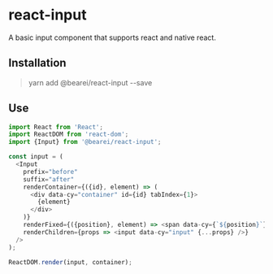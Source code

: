 # react-input

A basic input component that supports react and native react.

## Installation

> yarn add @bearei/react-input --save

## Use

```typescript
import React from 'React';
import ReactDOM from 'react-dom';
import {Input} from '@bearei/react-input';

const input = (
  <Input
    prefix="before"
    suffix="after"
    renderContainer={({id}, element) => (
      <div data-cy="container" id={id} tabIndex={1}>
        {element}
      </div>
    )}
    renderFixed={({position}, element) => <span data-cy={`${position}`}>{element}</span>}
    renderChildren={props => <input data-cy="input" {...props} />}
  />
);

ReactDOM.render(input, container);
```
